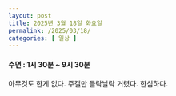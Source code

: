 ```yaml
---
layout: post
title: 2025년 3월 18일 화요일
permalink: /2025/03/18/
categories: [ 일상 ]
---
```

#### 수면 : 1시 30분 ~ 9시 30분<br/>
아무것도 한게 없다. 주갤만 들락날락 거렸다. 한심하다.